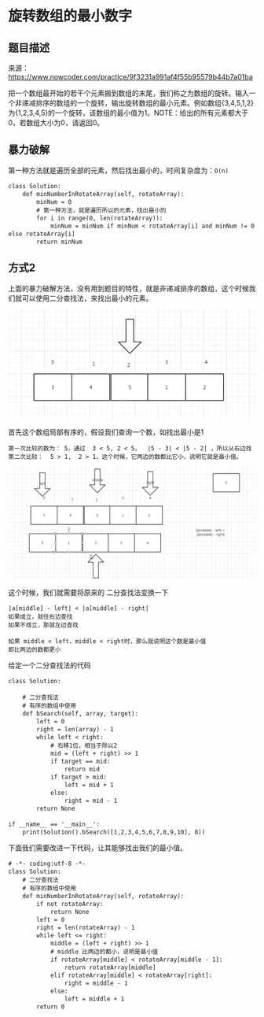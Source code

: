 # 旋转数组的最小数字

## 题目描述

来源：https://www.nowcoder.com/practice/9f3231a991af4f55b95579b44b7a01ba

把一个数组最开始的若干个元素搬到数组的末尾，我们称之为数组的旋转。输入一个非递减排序的数组的一个旋转，输出旋转数组的最小元素。例如数组{3,4,5,1,2}为{1,2,3,4,5}的一个旋转，该数组的最小值为1。NOTE：给出的所有元素都大于0，若数组大小为0，请返回0。

## 暴力破解

第一种方法就是遍历全部的元素，然后找出最小的，时间复杂度为：`O(n)`

```
class Solution:
    def minNumberInRotateArray(self, rotateArray):
        minNum = 0
        # 第一种方法，就是遍历所以的元素，找出最小的
        for i in range(0, len(rotateArray)):
            minNum = minNum if minNum < rotateArray[i] and minNum != 0 else rotateArray[i]
        return minNum
```



## 方式2

上面的暴力破解方法，没有用到题目的特性，就是非递减排序的数组，这个时候我们就可以使用二分查找法，来找出最小的元素。


![image-20200423120520734](images/image-20200423120520734.png)

首先这个数组局部有序的，假设我们查询一个数，如找出最小是1

```
第一次比较的数为： 5，通过  3 < 5, 2 < 5，  |5 - 3| < |5 - 2| ，所以从右边找
第二次比较：  5 > 1,  2 > 1，这个时候，它两边的数都比它小，说明它就是最小值。
```


![image-20200423121048934](images/image-20200423121048934.png)

这个时候，我们就需要将原来的 二分查找法变换一下

```
|a[middle] - left| < |a[middle] - right|
如果成立，就往右边查找
如果不成立，那就左边查找

如果 middle < left，middle < right时，那么就说明这个数是最小值
即比两边的数都更小
```

给定一个二分查找法的代码

```
class Solution:

    # 二分查找法
    # 有序的数组中使用
    def bSearch(self, array, target):
        left = 0
        right = len(array) - 1
        while left < right:
            # 右移1位，相当于除以2
            mid = (left + right) >> 1
            if target == mid:
                return mid
            if target > mid:
                left = mid + 1
            else:
                right = mid - 1
        return None

if __name__ == '__main__':
    print(Solution().bSearch([1,2,3,4,5,6,7,8,9,10], 8))
```

下面我们需要改进一下代码，让其能够找出我们的最小值。

```
# -*- coding:utf-8 -*-
class Solution:
    # 二分查找法
    # 有序的数组中使用
    def minNumberInRotateArray(self, rotateArray):
        if not rotateArray:
            return None
        left = 0
        right = len(rotateArray) - 1
        while left <= right:
            middle = (left + right) >> 1
            # middle 比两边的都小，说明是最小值
            if rotateArray[middle] < rotateArray[middle - 1]:
                return rotateArray[middle]
            elif rotateArray[middle] < rotateArray[right]:
                right = middle - 1                
            else:
                left = middle + 1
        return 0
```



